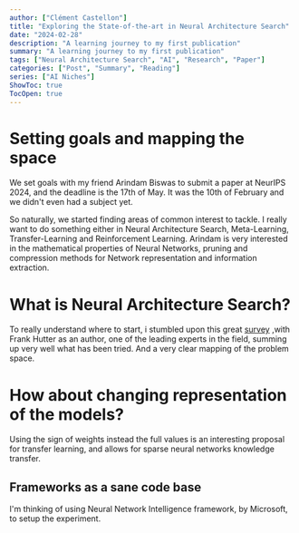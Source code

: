 ```yaml
---
author: ["Clément Castellon"]
title: "Exploring the State-of-the-art in Neural Architecture Search"
date: "2024-02-28"
description: "A learning journey to my first publication"
summary: "A learning journey to my first publication"
tags: ["Neural Architecture Search", "AI", "Research", "Paper"]
categories: ["Post", "Summary", "Reading"]
series: ["AI Niches"]
ShowToc: true
TocOpen: true
---
```


# Setting goals and mapping the space

We set goals with my friend Arindam Biswas to submit a paper at NeurIPS 2024, and the deadline is the 17th of May. It was the 10th of February and we didn't even had a subject yet.

So naturally, we started finding areas of common interest to tackle. I really want to do something either in Neural Architecture Search, Meta-Learning, Transfer-Learning and Reinforcement Learning. Arindam is very interested in the mathematical properties of Neural Networks, pruning and compression methods for Network representation and information extraction.


# What is Neural Architecture Search?

To really understand where to start, i stumbled upon this great [survey](https://arxiv.org/abs/2301.08727) ,with Frank Hutter as an author, one of the leading experts in the field, summing up very well what has been tried. And a very clear mapping of the problem space.




# How about changing representation of the models?

Using the sign of weights instead the full values is an interesting proposal for transfer learning, and allows for sparse neural networks knowledge transfer.

## Frameworks as a sane code base

I'm thinking of using Neural Network Intelligence framework, by Microsoft, to setup the experiment.

